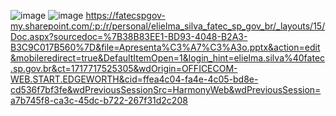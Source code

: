 ![image](https://github.com/RODRIGOSOARESMOVELARIA/INFORMATICA/assets/162647822/7f5756c0-a656-471b-8713-94c609544fb3)
![image](https://github.com/RODRIGOSOARESMOVELARIA/INFORMATICA/assets/162647822/47dd883b-d9a8-4b90-8afc-75d6e16e7def)
https://fatecspgov-my.sharepoint.com/:p:/r/personal/elielma_silva_fatec_sp_gov_br/_layouts/15/Doc.aspx?sourcedoc=%7B38B83EE1-BD93-4048-B2A3-B3C9C017B560%7D&file=Apresenta%C3%A7%C3%A3o.pptx&action=edit&mobileredirect=true&DefaultItemOpen=1&login_hint=elielma.silva%40fatec.sp.gov.br&ct=1717717525305&wdOrigin=OFFICECOM-WEB.START.EDGEWORTH&cid=ffea4c04-fa4e-4c05-bd8e-cd536f7bf3fe&wdPreviousSessionSrc=HarmonyWeb&wdPreviousSession=a7b745f8-ca3c-45dc-b722-267f31d2c208
